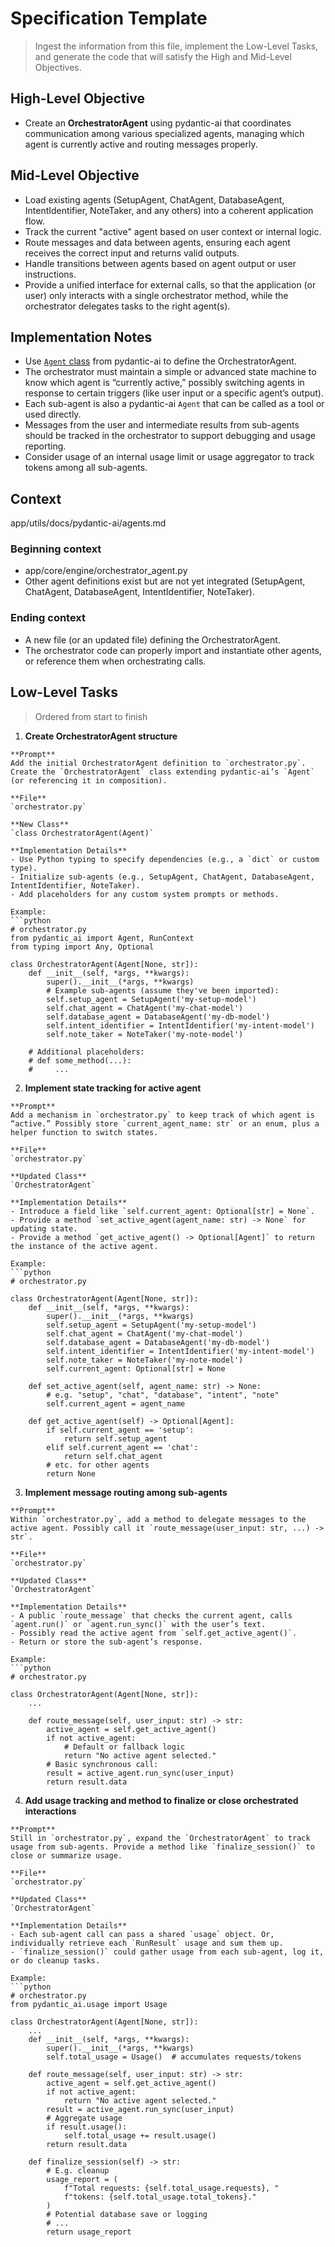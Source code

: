 # Specification Template
> Ingest the information from this file, implement the Low-Level Tasks, and generate the code that will satisfy the High and Mid-Level Objectives.

## High-Level Objective

- Create an **OrchestratorAgent** using pydantic-ai that coordinates communication among various specialized agents, managing which agent is currently active and routing messages properly.

## Mid-Level Objective

- Load existing agents (SetupAgent, ChatAgent, DatabaseAgent, IntentIdentifier, NoteTaker, and any others) into a coherent application flow.
- Track the current "active" agent based on user context or internal logic.
- Route messages and data between agents, ensuring each agent receives the correct input and returns valid outputs.
- Handle transitions between agents based on agent output or user instructions.
- Provide a unified interface for external calls, so that the application (or user) only interacts with a single orchestrator method, while the orchestrator delegates tasks to the right agent(s).

## Implementation Notes

- Use [`Agent` class](/app/utils/docs/pydantic-ai/agents.md) from pydantic-ai to define the OrchestratorAgent.
- The orchestrator must maintain a simple or advanced state machine to know which agent is “currently active,” possibly switching agents in response to certain triggers (like user input or a specific agent’s output).
- Each sub-agent is also a pydantic-ai `Agent` that can be called as a tool or used directly.
- Messages from the user and intermediate results from sub-agents should be tracked in the orchestrator to support debugging and usage reporting.
- Consider usage of an internal usage limit or usage aggregator to track tokens among all sub-agents.

## Context
app/utils/docs/pydantic-ai/agents.md

### Beginning context
- app/core/engine/orchestrator_agent.py
- Other agent definitions exist but are not yet integrated (SetupAgent, ChatAgent, DatabaseAgent, IntentIdentifier, NoteTaker).

### Ending context
- A new file (or an updated file) defining the OrchestratorAgent.
- The orchestrator code can properly import and instantiate other agents, or reference them when orchestrating calls.

## Low-Level Tasks
> Ordered from start to finish

1. **Create OrchestratorAgent structure**  
```aider
**Prompt**  
Add the initial OrchestratorAgent definition to `orchestrator.py`. Create the `OrchestratorAgent` class extending pydantic-ai’s `Agent` (or referencing it in composition).

**File**  
`orchestrator.py`

**New Class**  
`class OrchestratorAgent(Agent)`

**Implementation Details**  
- Use Python typing to specify dependencies (e.g., a `dict` or custom type).
- Initialize sub-agents (e.g., SetupAgent, ChatAgent, DatabaseAgent, IntentIdentifier, NoteTaker).  
- Add placeholders for any custom system prompts or methods.  

Example:
```python
# orchestrator.py
from pydantic_ai import Agent, RunContext
from typing import Any, Optional

class OrchestratorAgent(Agent[None, str]):
    def __init__(self, *args, **kwargs):
        super().__init__(*args, **kwargs)
        # Example sub-agents (assume they've been imported):
        self.setup_agent = SetupAgent('my-setup-model')  
        self.chat_agent = ChatAgent('my-chat-model')
        self.database_agent = DatabaseAgent('my-db-model')
        self.intent_identifier = IntentIdentifier('my-intent-model')
        self.note_taker = NoteTaker('my-note-model')

    # Additional placeholders:
    # def some_method(...):
    #     ...
```

2. **Implement state tracking for active agent**  
```aider
**Prompt**  
Add a mechanism in `orchestrator.py` to keep track of which agent is “active.” Possibly store `current_agent_name: str` or an enum, plus a helper function to switch states.

**File**  
`orchestrator.py`

**Updated Class**  
`OrchestratorAgent`

**Implementation Details**  
- Introduce a field like `self.current_agent: Optional[str] = None`.
- Provide a method `set_active_agent(agent_name: str) -> None` for updating state.
- Provide a method `get_active_agent() -> Optional[Agent]` to return the instance of the active agent.

Example:
```python
# orchestrator.py

class OrchestratorAgent(Agent[None, str]):
    def __init__(self, *args, **kwargs):
        super().__init__(*args, **kwargs)
        self.setup_agent = SetupAgent('my-setup-model')
        self.chat_agent = ChatAgent('my-chat-model')
        self.database_agent = DatabaseAgent('my-db-model')
        self.intent_identifier = IntentIdentifier('my-intent-model')
        self.note_taker = NoteTaker('my-note-model')
        self.current_agent: Optional[str] = None

    def set_active_agent(self, agent_name: str) -> None:
        # e.g. "setup", "chat", "database", "intent", "note"
        self.current_agent = agent_name

    def get_active_agent(self) -> Optional[Agent]:
        if self.current_agent == 'setup':
            return self.setup_agent
        elif self.current_agent == 'chat':
            return self.chat_agent
        # etc. for other agents
        return None
```

3. **Implement message routing among sub-agents**  
```aider
**Prompt**  
Within `orchestrator.py`, add a method to delegate messages to the active agent. Possibly call it `route_message(user_input: str, ...) -> str`.

**File**  
`orchestrator.py`

**Updated Class**  
`OrchestratorAgent`

**Implementation Details**  
- A public `route_message` that checks the current agent, calls `agent.run()` or `agent.run_sync()` with the user’s text.
- Possibly read the active agent from `self.get_active_agent()`.
- Return or store the sub-agent’s response.

Example:
```python
# orchestrator.py

class OrchestratorAgent(Agent[None, str]):
    ...

    def route_message(self, user_input: str) -> str:
        active_agent = self.get_active_agent()
        if not active_agent:
            # Default or fallback logic
            return "No active agent selected."
        # Basic synchronous call:
        result = active_agent.run_sync(user_input)
        return result.data
```

4. **Add usage tracking and method to finalize or close orchestrated interactions**  
```aider
**Prompt**  
Still in `orchestrator.py`, expand the `OrchestratorAgent` to track usage from sub-agents. Provide a method like `finalize_session()` to close or summarize usage.

**File**  
`orchestrator.py`

**Updated Class**  
`OrchestratorAgent`

**Implementation Details**  
- Each sub-agent call can pass a shared `usage` object. Or, individually retrieve each `RunResult` usage and sum them up.
- `finalize_session()` could gather usage from each sub-agent, log it, or do cleanup tasks.  

Example:
```python
# orchestrator.py
from pydantic_ai.usage import Usage

class OrchestratorAgent(Agent[None, str]):
    ...
    def __init__(self, *args, **kwargs):
        super().__init__(*args, **kwargs)
        self.total_usage = Usage()  # accumulates requests/tokens

    def route_message(self, user_input: str) -> str:
        active_agent = self.get_active_agent()
        if not active_agent:
            return "No active agent selected."
        result = active_agent.run_sync(user_input)
        # Aggregate usage
        if result.usage():
            self.total_usage += result.usage()
        return result.data

    def finalize_session(self) -> str:
        # E.g. cleanup
        usage_report = (
            f"Total requests: {self.total_usage.requests}, "
            f"tokens: {self.total_usage.total_tokens}."
        )
        # Potential database save or logging
        # ...
        return usage_report
```


